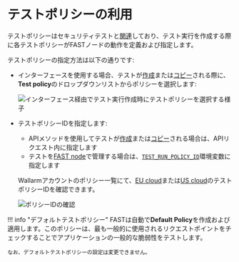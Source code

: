 [img-set-policy-in-gui]:    ../../../images/fast/operations/common/test-policy/overview/tr-gui-set-policy.png
[img-get-policy-id]:        ../../../images/fast/operations/common/test-policy/overview/get-policy-id.png

[doc-pol-tr-relations]:     ../internals.md#fast-test-policy
[doc-tr-creation-gui]:      ../create-testrun.md#creating-a-test-run-via-web-interface
[doc-tr-creation-api]:      ../create-testrun.md#creating-a-test-run-via-api
[doc-tr-copying-gui]:       ../copy-testrun.md#copying-a-test-run-via-web-interface
[doc-tr-copying-api]:       ../copy-testrun.md#copying-a-test-run-via-an-api

[doc-ci-mode]:              ../../poc/integration-overview-ci-mode.md
[doc-tr-pid-envvar]:        ../../poc/ci-mode-testing.md#environment-variables-in-testing-mode

[link-pol-list-eu]:         https://my.wallarm.com/testing/policies/     
[link-pol-list-us]:         https://us1.my.wallarm.com/testing/policies/


# テストポリシーの利用

テストポリシーはセキュリティテストと[関連][doc-pol-tr-relations]しており、テスト実行を作成する際に各テストポリシーがFASTノードの動作を定義および指定します。

テストポリシーの指定方法は以下の通りです:

* インターフェースを使用する場合、テストが[作成][doc-tr-creation-gui]または[コピー][doc-tr-copying-gui]される際に、**Test policy**のドロップダウンリストからポリシーを選択します:

    ![インターフェース経由でテスト実行作成時にテストポリシーを選択する様子][img-set-policy-in-gui]

* テストポリシーIDを指定します:
    * APIメソッドを使用してテストが[作成][doc-tr-creation-api]または[コピー][doc-tr-copying-api]される場合は、APIリクエスト内に指定します
    * テストを[FAST node][doc-ci-mode]で管理する場合は、[`TEST_RUN_POLICY_ID`][doc-tr-pid-envvar]環境変数に指定します
        
    Wallarmアカウントのポリシー一覧にて、[EU cloud][link-pol-list-eu]または[US cloud][link-pol-list-us]のテストポリシーIDを確認できます。

    ![ポリシーIDの確認][img-get-policy-id]

!!! info "デフォルトテストポリシー"
    FASTは自動で**Default Policy**を作成および適用します。このポリシーは、最も一般的に使用されるリクエストポイントをチェックすることでアプリケーションの一般的な脆弱性をテストします。

    なお、デフォルトテストポリシーの設定は変更できません。